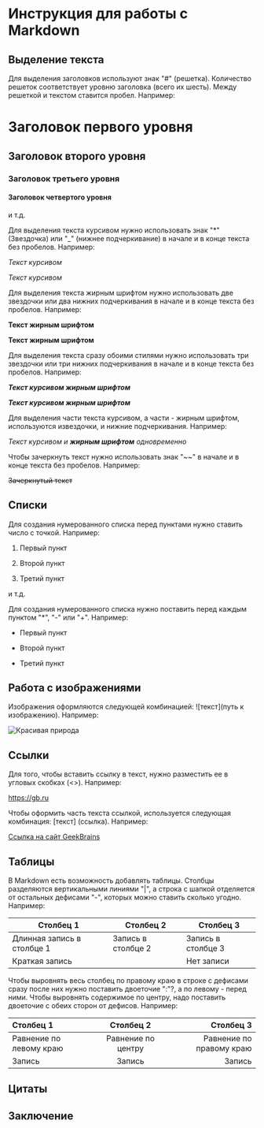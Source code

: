 # Инструкция для работы с Markdown

## Выделение текста

Для выделения заголовков используют знак "#" (решетка). Количество решеток соответствует уровню заголовка (всего их шесть). Между решеткой и текстом ставится пробел. Например:

# Заголовок первого уровня

## Заголовок второго уровня

### Заголовок третьего уровня

#### Заголовок четвертого уровня

и т.д.

Для выделения текста курсивом нужно использовать знак "*" (Звездочка) или "_" (нижнее подчеркивание) в начале и в конце текста без пробелов. Например:

*Текст курсивом*

_Текст курсивом_

Для выделения текста жирным шрифтом нужно использовать две звездочки или два нижних подчеркивания в начале и в конце текста без пробелов. Например:

**Текст жирным шрифтом**

__Текст жирным шрифтом__

Для выделения текста сразу обоими стилями нужно использовать три звездочки или три нижних подчеркивания в начале и в конце текста без пробелов. Например:

***Текст курсивом жирным шрифтом***

___Текст курсивом жирным шрифтом___

Для выделения части текста курсивом, а части - жирным шрифтом, используются извездочки, и нижние подчеркивания. Например:

_Текст курсивом и **жирным шрифтом** одновременно_

Чтобы зачеркнуть текст нужно использовать знак "~~" в начале и в конце текста без пробелов. Например:

~~Зачеркнутый текст~~


## Списки

Для создания нумерованного списка перед пунктами нужно ставить число с точкой. Например:

1. Первый пункт

2. Второй пункт

3. Третий пункт

и т.д.

Для создания нумерованного списка нужно поставить перед каждым пунктом "*", "-" или "+". Например:

* Первый пункт

- Второй пункт

+ Третий пункт



## Работа с изображениями

Изображения оформляются следующей комбинацией: ![текст](путь к изображению). Например:

![Красивая природа](Природа.jpg)


## Ссылки

Для того, чтобы вставить ссылку в текст, нужно разместить ее в угловых скобках (<>). Например:

<https://gb.ru>

Чтобы оформить часть текста ссылкой, используется следующая комбинация: [текст] (ссылка). Например:

[Ссылка на сайт GeekBrains](https://gb.ru)

## Таблицы

В Markdown есть возможность добавлять таблицы. Столбцы разделяются вертикальными линиями "|", а строка с шапкой отделяется от остальных дефисами "-", которых можно ставить сколько угодно. Например:

|Столбец 1|Столбец 2|Столбец 3|
|--|---------|-----|
|Длинная запись в столбце 1|Запись в столбце 2|Запись в столбце 3|
|Краткая запись| |Нет записи|

Чтобы выровнять весь столбец по правому краю в строке с дефисами сразу после них нужно поставить двоеточие ":"?, а по левому - перед ними. Чтобы выровнять содержимое по центру, надо поставить двоеточие с обеих сторон от дефисов. Например:

|Столбец 1|Столбец 2|Столбец 3|
|:--|:---------:|------:|
|Равнение по левому краю|Равнение по центру|Равнение по правому краю|
|Запись|Запись|Запись|

## Цитаты

## Заключение